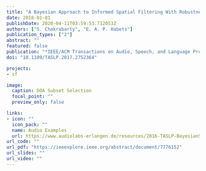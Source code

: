```yaml
---
title: "A Bayesian Approach to Informed Spatial Filtering With Robustness Against DOA Estimation Errors"
date: 2018-01-01
publishDate: 2020-04-11T03:59:53.712053Z
authors: ["S. Chakrabarty", "E. A. P. Habets"]
publication_types: ["2"]
abstract: ""
featured: false
publication: "*IEEE/ACM Transactions on Audio, Speech, and Language Processing*"
doi: "10.1109/TASLP.2017.2752364"

projects:
- sf

image:
  caption: DOA Subset Selection 
  focal_point: ""
  preview_only: false

links:
- icon: ""
  icon_pack: ""
  name: Audio Examples
  url: https://www.audiolabs-erlangen.de/resources/2016-TASLP-BayesianSF
url_code: ""
url_pdf: "https://ieeexplore.ieee.org/abstract/document/7776152"
url_slides: ""
url_video: ""
---
```


